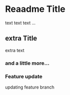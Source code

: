 # Reaadme Title
text text text ...
## extra Title
extra text
### and a little more...
### Feature update
updating feature branch

